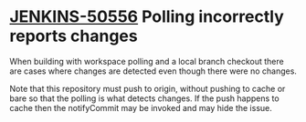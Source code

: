 # [JENKINS-50556](https://issues.jenkins.io/browse/JENKINS-50556) Polling incorrectly reports changes

When building with workspace polling and a local branch checkout there
are cases where changes are detected even though there were no changes.

Note that this repository must push to origin, without pushing to cache
or bare so that the polling is what detects changes.  If the push happens
to cache then the notifyCommit may be invoked and may hide the issue.

